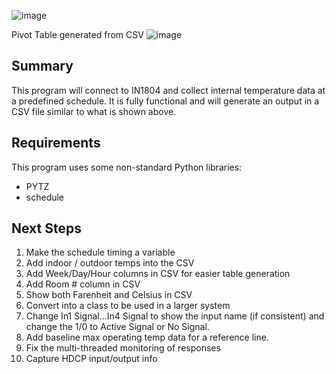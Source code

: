 ![image](https://github.com/user-attachments/assets/389f06e8-ed29-4cb8-9a74-ebdbf8a08bf9)

Pivot Table generated from CSV
![image](https://github.com/user-attachments/assets/c5aaa368-33af-44ae-b0eb-917a15593364)



##  Summary
This program will connect to IN1804 and collect internal temperature data at a predefined schedule.  It is fully functional and will generate an output in a CSV file similar to what is shown above.


## Requirements
This program uses some non-standard Python libraries:
- PYTZ
- schedule


## Next Steps
1. Make the schedule timing a variable
2. Add indoor / outdoor temps into the CSV
3. Add Week/Day/Hour columns in CSV for easier table generation
4. Add Room # column in CSV
5. Show both Farenheit and Celsius in CSV
6. Convert into a class to be used in a larger system
7. Change In1 Signal...In4 Signal to show the input name (if consistent) and change the 1/0 to Active Signal or No Signal.
8. Add baseline max operating temp data for a reference line.
9. Fix the multi-threaded monitoring of responses
10. Capture HDCP input/output info
